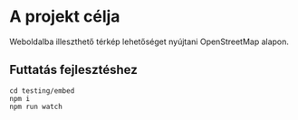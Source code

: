 # A projekt célja

Weboldalba illeszthető térkép lehetőséget nyújtani OpenStreetMap alapon.
## Futtatás fejlesztéshez
```
cd testing/embed
npm i
npm run watch
```
